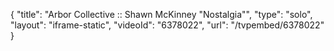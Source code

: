{
    "title": "Arbor Collective :: Shawn McKinney \"Nostalgia\"",
    "type": "solo",
    "layout": "iframe-static",
    "videoId": "6378022",
    "url": "\/tvpembed\/6378022"
}